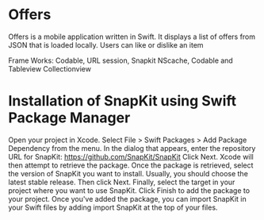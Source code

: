 # Offers
Offers is a mobile application written in Swift. It displays a list of offers from JSON that is loaded locally. Users can like or dislike an item


Frame Works:
Codable,
URL session,
Snapkit
NScache, Codable and 
Tableview
Collectionview


# Installation of SnapKit using Swift Package Manager
Open your project in Xcode.
Select File > Swift Packages > Add Package Dependency from the menu.
In the dialog that appears, enter the repository URL for SnapKit: https://github.com/SnapKit/SnapKit
Click Next. Xcode will then attempt to retrieve the package.
Once the package is retrieved, select the version of SnapKit you want to install. Usually, you should choose the latest stable release. Then click Next.
Finally, select the target in your project where you want to use SnapKit. Click Finish to add the package to your project.
Once you've added the package, you can import SnapKit in your Swift files by adding import SnapKit at the top of your files.
